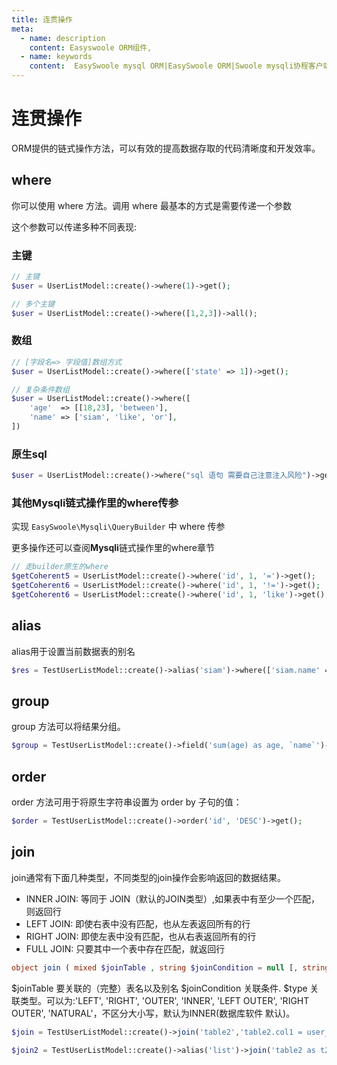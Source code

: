 ```yaml
---
title: 连贯操作
meta:
  - name: description
    content: Easyswoole ORM组件,
  - name: keywords
    content:  EasySwoole mysql ORM|EasySwoole ORM|Swoole mysqli协程客户端|swoole ORM|连贯操作
---
```



# 连贯操作

ORM提供的链式操作方法，可以有效的提高数据存取的代码清晰度和开发效率。

## where

你可以使用 where 方法。调用 where 最基本的方式是需要传递一个参数

这个参数可以传递多种不同表现:

### 主键

```php
// 主键
$user = UserListModel::create()->where(1)->get();

// 多个主键
$user = UserListModel::create()->where([1,2,3])->all();
```

### 数组

```php
// [字段名=> 字段值]数组方式
$user = UserListModel::create()->where(['state' => 1])->get();

// 复杂条件数组
$user = UserListModel::create()->where([
    'age'  => [[18,23], 'between'],
    'name' => ['siam', 'like', 'or'],
])
```

### 原生sql

```php
$user = UserListModel::create()->where("sql 语句 需要自己注意注入风险")->get();
```

### 其他**Mysqli**链式操作里的where传参

实现 `EasySwoole\Mysqli\QueryBuilder` 中 where 传参

更多操作还可以查阅**Mysqli**链式操作里的where章节

```php
// 走builder原生的where
$getCoherent5 = UserListModel::create()->where('id', 1, '=')->get();
$getCoherent6 = UserListModel::create()->where('id', 1, '!=')->get();
$getCoherent6 = UserListModel::create()->where('id', 1, 'like')->get();
```

## alias

alias用于设置当前数据表的别名

```php
$res = TestUserListModel::create()->alias('siam')->where(['siam.name' => 'test'])->all();
```

## group

group 方法可以将结果分组。

```php
$group = TestUserListModel::create()->field('sum(age) as age, `name`')->group('name')->all(null);
```

## order

order 方法可用于将原生字符串设置为 order by 子句的值：

```php
$order = TestUserListModel::create()->order('id', 'DESC')->get();
```

## join

join通常有下面几种类型，不同类型的join操作会影响返回的数据结果。

- INNER JOIN: 等同于 JOIN（默认的JOIN类型）,如果表中有至少一个匹配，则返回行
- LEFT JOIN: 即使右表中没有匹配，也从左表返回所有的行
- RIGHT JOIN: 即使左表中没有匹配，也从右表返回所有的行
- FULL JOIN: 只要其中一个表中存在匹配，就返回行

```php
object join ( mixed $joinTable , string $joinCondition = null [, string $type = 'INNER'] )
```

$joinTable 要关联的（完整）表名以及别名
$joinCondition 关联条件.
$type 关联类型。可以为:'LEFT', 'RIGHT', 'OUTER', 'INNER', 'LEFT OUTER', 'RIGHT OUTER', 'NATURAL'，不区分大小写，默认为INNER(数据库软件 默认)。

```php
$join = TestUserListModel::create()->join('table2','table2.col1 = user_list.col2')->get();

$join2 = TestUserListModel::create()->alias('list')->join('table2 as t2','t2.col1 = list.col2')->get();
```